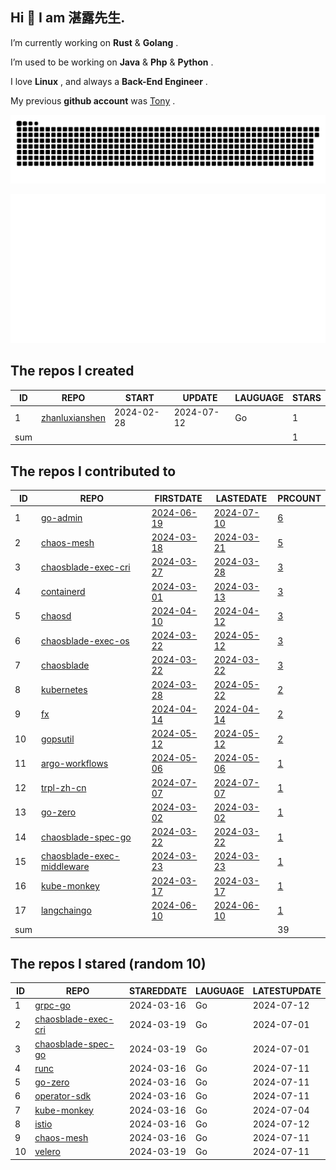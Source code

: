 ## Hi 👋 I am 湛露先生.

I’m currently working on **Rust** & **Golang** .

I’m used to be working on **Java** & **Php** & **Python** .

I love **Linux** , and always a **Back-End Engineer** .

My previous **github account** was [Tony](https://github.com/yanggangtony) .

![github contribution grid snake animation](https://github.com/zhanluxianshen/zhanluxianshen/blob/output/github-contribution-grid-snake.svg)

![Metrics](https://github.com/zhanluxianshen/zhanluxianshen/blob/master/github-metrics.svg)

<!--START_SECTION:my_github-->
## The repos I created
| ID  |                                REPO                                |   START    |   UPDATE   | LAUGUAGE | STARS |
|-----|--------------------------------------------------------------------|------------|------------|----------|-------|
|   1 | [zhanluxianshen](https://github.com/zhanluxianshen/zhanluxianshen) | 2024-02-28 | 2024-07-12 | Go       |     1 |
| sum |                                                                    |            |            |          |     1 |

## The repos I contributed to
| ID  |                                           REPO                                            |                                     FIRSTDATE                                     |                                     LASTEDATE                                     |                                                 PRCOUNT                                                  |
|-----|-------------------------------------------------------------------------------------------|-----------------------------------------------------------------------------------|-----------------------------------------------------------------------------------|----------------------------------------------------------------------------------------------------------|
|   1 | [go-admin](https://github.com/go-admin-team/go-admin)                                     | [2024-06-19](https://github.com/go-admin-team/go-admin/pull/796)                  | [2024-07-10](https://github.com/go-admin-team/go-admin/pull/803)                  | [6](https://github.com/go-admin-team/go-admin/pulls?q=is%3Apr+author%3Azhanluxianshen)                   |
|   2 | [chaos-mesh](https://github.com/chaos-mesh/chaos-mesh)                                    | [2024-03-18](https://github.com/chaos-mesh/chaos-mesh/pull/4373)                  | [2024-03-21](https://github.com/chaos-mesh/chaos-mesh/pull/4380)                  | [5](https://github.com/chaos-mesh/chaos-mesh/pulls?q=is%3Apr+author%3Azhanluxianshen)                    |
|   3 | [chaosblade-exec-cri](https://github.com/chaosblade-io/chaosblade-exec-cri)               | [2024-03-27](https://github.com/chaosblade-io/chaosblade-exec-cri/pull/16)        | [2024-03-28](https://github.com/chaosblade-io/chaosblade-exec-cri/pull/17)        | [3](https://github.com/chaosblade-io/chaosblade-exec-cri/pulls?q=is%3Apr+author%3Azhanluxianshen)        |
|   4 | [containerd](https://github.com/containerd/containerd)                                    | [2024-03-01](https://github.com/containerd/containerd/pull/9906)                  | [2024-03-13](https://github.com/containerd/containerd/pull/9961)                  | [3](https://github.com/containerd/containerd/pulls?q=is%3Apr+author%3Azhanluxianshen)                    |
|   5 | [chaosd](https://github.com/chaos-mesh/chaosd)                                            | [2024-04-10](https://github.com/chaos-mesh/chaosd/pull/263)                       | [2024-04-12](https://github.com/chaos-mesh/chaosd/pull/264)                       | [3](https://github.com/chaos-mesh/chaosd/pulls?q=is%3Apr+author%3Azhanluxianshen)                        |
|   6 | [chaosblade-exec-os](https://github.com/chaosblade-io/chaosblade-exec-os)                 | [2024-03-22](https://github.com/chaosblade-io/chaosblade-exec-os/pull/170)        | [2024-05-12](https://github.com/chaosblade-io/chaosblade-exec-os/pull/172)        | [3](https://github.com/chaosblade-io/chaosblade-exec-os/pulls?q=is%3Apr+author%3Azhanluxianshen)         |
|   7 | [chaosblade](https://github.com/chaosblade-io/chaosblade)                                 | [2024-03-22](https://github.com/chaosblade-io/chaosblade/pull/1019)               | [2024-03-22](https://github.com/chaosblade-io/chaosblade/pull/1019)               | [3](https://github.com/chaosblade-io/chaosblade/pulls?q=is%3Apr+author%3Azhanluxianshen)                 |
|   8 | [kubernetes](https://github.com/kubernetes/kubernetes)                                    | [2024-03-28](https://github.com/kubernetes/kubernetes/pull/124103)                | [2024-05-22](https://github.com/kubernetes/kubernetes/pull/125047)                | [2](https://github.com/kubernetes/kubernetes/pulls?q=is%3Apr+author%3Azhanluxianshen)                    |
|   9 | [fx](https://github.com/uber-go/fx)                                                       | [2024-04-14](https://github.com/uber-go/fx/pull/1189)                             | [2024-04-14](https://github.com/uber-go/fx/pull/1189)                             | [2](https://github.com/uber-go/fx/pulls?q=is%3Apr+author%3Azhanluxianshen)                               |
|  10 | [gopsutil](https://github.com/shirou/gopsutil)                                            | [2024-05-12](https://github.com/shirou/gopsutil/pull/1647)                        | [2024-05-12](https://github.com/shirou/gopsutil/pull/1647)                        | [2](https://github.com/shirou/gopsutil/pulls?q=is%3Apr+author%3Azhanluxianshen)                          |
|  11 | [argo-workflows](https://github.com/argoproj/argo-workflows)                              | [2024-05-06](https://github.com/argoproj/argo-workflows/pull/13013)               | [2024-05-06](https://github.com/argoproj/argo-workflows/pull/13013)               | [1](https://github.com/argoproj/argo-workflows/pulls?q=is%3Apr+author%3Azhanluxianshen)                  |
|  12 | [trpl-zh-cn](https://github.com/KaiserY/trpl-zh-cn)                                       | [2024-07-07](https://github.com/KaiserY/trpl-zh-cn/pull/798)                      | [2024-07-07](https://github.com/KaiserY/trpl-zh-cn/pull/798)                      | [1](https://github.com/KaiserY/trpl-zh-cn/pulls?q=is%3Apr+author%3Azhanluxianshen)                       |
|  13 | [go-zero](https://github.com/zeromicro/go-zero)                                           | [2024-03-02](https://github.com/zeromicro/go-zero/pull/3955)                      | [2024-03-02](https://github.com/zeromicro/go-zero/pull/3955)                      | [1](https://github.com/zeromicro/go-zero/pulls?q=is%3Apr+author%3Azhanluxianshen)                        |
|  14 | [chaosblade-spec-go](https://github.com/chaosblade-io/chaosblade-spec-go)                 | [2024-03-22](https://github.com/chaosblade-io/chaosblade-spec-go/pull/56)         | [2024-03-22](https://github.com/chaosblade-io/chaosblade-spec-go/pull/56)         | [1](https://github.com/chaosblade-io/chaosblade-spec-go/pulls?q=is%3Apr+author%3Azhanluxianshen)         |
|  15 | [chaosblade-exec-middleware](https://github.com/chaosblade-io/chaosblade-exec-middleware) | [2024-03-23](https://github.com/chaosblade-io/chaosblade-exec-middleware/pull/12) | [2024-03-23](https://github.com/chaosblade-io/chaosblade-exec-middleware/pull/12) | [1](https://github.com/chaosblade-io/chaosblade-exec-middleware/pulls?q=is%3Apr+author%3Azhanluxianshen) |
|  16 | [kube-monkey](https://github.com/asobti/kube-monkey)                                      | [2024-03-17](https://github.com/asobti/kube-monkey/pull/262)                      | [2024-03-17](https://github.com/asobti/kube-monkey/pull/262)                      | [1](https://github.com/asobti/kube-monkey/pulls?q=is%3Apr+author%3Azhanluxianshen)                       |
|  17 | [langchaingo](https://github.com/tmc/langchaingo)                                         | [2024-06-10](https://github.com/tmc/langchaingo/pull/874)                         | [2024-06-10](https://github.com/tmc/langchaingo/pull/874)                         | [1](https://github.com/tmc/langchaingo/pulls?q=is%3Apr+author%3Azhanluxianshen)                          |
| sum |                                                                                           |                                                                                   |                                                                                   |                                                                                                       39 |

## The repos I stared (random 10)
| ID |                                    REPO                                     | STAREDDATE | LAUGUAGE | LATESTUPDATE |
|----|-----------------------------------------------------------------------------|------------|----------|--------------|
|  1 | [grpc-go](https://github.com/grpc/grpc-go)                                  | 2024-03-16 | Go       | 2024-07-12   |
|  2 | [chaosblade-exec-cri](https://github.com/chaosblade-io/chaosblade-exec-cri) | 2024-03-19 | Go       | 2024-07-01   |
|  3 | [chaosblade-spec-go](https://github.com/chaosblade-io/chaosblade-spec-go)   | 2024-03-19 | Go       | 2024-07-01   |
|  4 | [runc](https://github.com/opencontainers/runc)                              | 2024-03-16 | Go       | 2024-07-11   |
|  5 | [go-zero](https://github.com/zeromicro/go-zero)                             | 2024-03-16 | Go       | 2024-07-11   |
|  6 | [operator-sdk](https://github.com/operator-framework/operator-sdk)          | 2024-03-16 | Go       | 2024-07-11   |
|  7 | [kube-monkey](https://github.com/asobti/kube-monkey)                        | 2024-03-16 | Go       | 2024-07-04   |
|  8 | [istio](https://github.com/istio/istio)                                     | 2024-03-16 | Go       | 2024-07-12   |
|  9 | [chaos-mesh](https://github.com/chaos-mesh/chaos-mesh)                      | 2024-03-16 | Go       | 2024-07-11   |
| 10 | [velero](https://github.com/vmware-tanzu/velero)                            | 2024-03-19 | Go       | 2024-07-11   |

<!--END_SECTION:my_github-->


